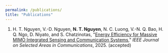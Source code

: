 ```yaml
---
permalink: /publications/
title: "Publications"
---
```


<ol>

<li>
  H. T. Nguyen, V.-D. Nguyen, <strong>N. T. Nguyen</strong>, N. C. Luong, V.-N. Q. Bao, H. Q. Ngo, D. Niyato, and S. Chatzinotas,  
  "<a href="https://www.arxiv.org/pdf/2509.10290" target="_blank">Energy Efficiency for Massive MIMO Integrated Sensing and Communication Systems</a>,"  
  <span><em>IEEE Journal on Selected Areas in Communications</em></span>, 2025. (accepted)
</li>

</ol>
<script>
(function(){
  function clean(s){return (s||"").replace(/\s+/g," ").trim();}

  // Grab text BEFORE the first <a> (covers <strong> etc. in the author list)
  function extractAuthors(li){
    let out = "";
    for(const node of li.childNodes){
      if(node.nodeType === 1 && node.tagName === "A") break; // stop at first link
      if(node.nodeType === 3) out += node.nodeValue;
      else if(node.nodeType === 1) out += " " + node.textContent; // include <strong> names
    }
    out = clean(out);
    return out.replace(/,\s*$/,""); // trim trailing comma
  }

  // (kept for compatibility; not used in this step)
  function firstLink(el){const a=el.querySelector("a[href]");return a?a.href:null;}
  function quotedTitle(li){const a=li.querySelector("a[href]");return a?clean(a.textContent):null;}

  // Build a minimal BibTeX that ONLY includes the author list
  function fallbackBib(li,_title){
    const authors = extractAuthors(li);
    // simple key: last token of first author (letters only)
    const firstAuthor = clean((authors.split(",")[0]||"key"));
    const key = (firstAuthor.split(/\s+/).pop() || "key").replace(/[^A-Za-z]/g,"") || "key";
    return `@misc{${key},
  author = {${authors}}
}`;
  }

  function buildPanel(bib){
    const box=document.createElement("div");box.className="bibtex-box";
    const copy=document.createElement("button");copy.className="bibtex-copy";copy.textContent="Copy";
    copy.onclick=()=>{navigator.clipboard.writeText(bib).then(()=>{copy.textContent="Copied!";setTimeout(()=>copy.textContent="Copy",1200);});};
    const pre=document.createElement("pre");pre.textContent=bib;box.appendChild(copy);box.appendChild(pre);return box;
  }

  function addButtons(){
    document.querySelectorAll("li").forEach(li=>{
      if(li.querySelector(".bibtex-btn"))return;
      if(!/(19|20)\d{2}/.test(li.textContent))return;
      const btn=document.createElement("button");btn.className="bibtex-btn";btn.textContent="BibTeX";
      btn.onclick=()=>{
        document.querySelectorAll(".bibtex-box").forEach(b=>b.remove());
        const bib=fallbackBib(li,quotedTitle(li));
        btn.insertAdjacentElement("afterend",buildPanel(bib));
      };
      li.appendChild(document.createElement("br"));li.appendChild(btn);
    });
  }

  if(document.readyState==="loading"){document.addEventListener("DOMContentLoaded",addButtons);}else{addButtons();}
})();
</script>

